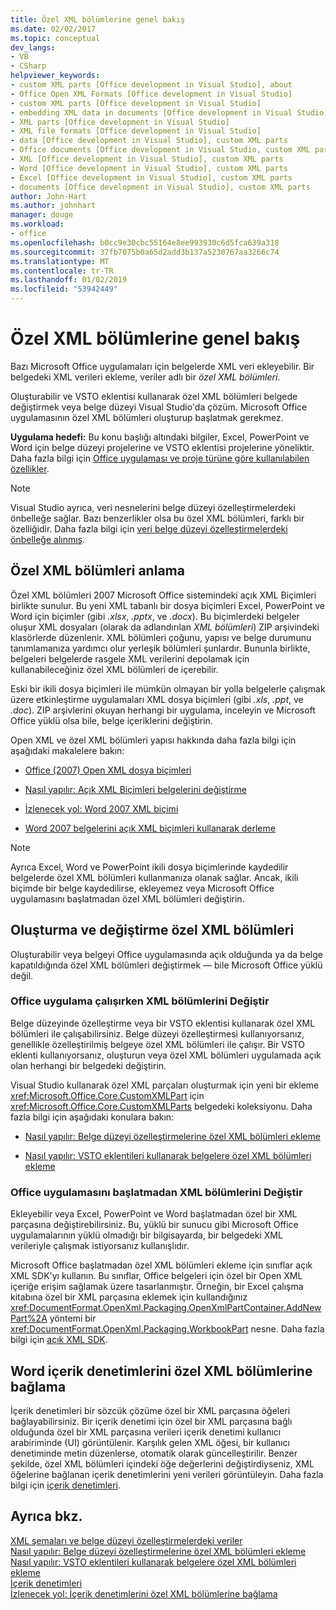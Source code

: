 ```yaml
---
title: Özel XML bölümlerine genel bakış
ms.date: 02/02/2017
ms.topic: conceptual
dev_langs:
- VB
- CSharp
helpviewer_keywords:
- custom XML parts [Office development in Visual Studio], about
- Office Open XML Formats [Office development in Visual Studio]
- custom XML parts [Office development in Visual Studio]
- embedding XML data in documents [Office development in Visual Studio]
- XML parts [Office development in Visual Studio]
- XML file formats [Office development in Visual Studio]
- data [Office development in Visual Studio], custom XML parts
- Office documents [Office development in Visual Studio, custom XML parts
- XML [Office development in Visual Studio], custom XML parts
- Word [Office development in Visual Studio], custom XML parts
- Excel [Office development in Visual Studio], custom XML parts
- documents [Office development in Visual Studio], custom XML parts
author: John-Hart
ms.author: johnhart
manager: douge
ms.workload:
- office
ms.openlocfilehash: b0cc9e30cbc55164e8ee993930c6d5fca639a318
ms.sourcegitcommit: 37fb7075b0a65d2add3b137a5230767aa3266c74
ms.translationtype: MT
ms.contentlocale: tr-TR
ms.lasthandoff: 01/02/2019
ms.locfileid: "53942449"
---
```

# <a name="custom-xml-parts-overview"></a>Özel XML bölümlerine genel bakış
  Bazı Microsoft Office uygulamaları için belgelerde XML veri ekleyebilir. Bir belgedeki XML verileri ekleme, veriler adlı bir *özel XML bölümleri*.  
  
 Oluşturabilir ve VSTO eklentisi kullanarak özel XML bölümleri belgede değiştirmek veya belge düzeyi Visual Studio'da çözüm. Microsoft Office uygulamasının özel XML bölümleri oluşturup başlatmak gerekmez.  
  
 **Uygulama hedefi:** Bu konu başlığı altındaki bilgiler, Excel, PowerPoint ve Word için belge düzeyi projelerine ve VSTO eklentisi projelerine yöneliktir. Daha fazla bilgi için [Office uygulaması ve proje türüne göre kullanılabilen özellikler](../vsto/features-available-by-office-application-and-project-type.md).  
  
> [!NOTE]  
>  Visual Studio ayrıca, veri nesnelerini belge düzeyi özelleştirmelerdeki önbelleğe sağlar. Bazı benzerlikler olsa bu özel XML bölümleri, farklı bir özelliğidir. Daha fazla bilgi için [veri belge düzeyi özelleştirmelerdeki önbelleğe alınmış](../vsto/cached-data-in-document-level-customizations.md).  
  
## <a name="understand-custom-xml-parts"></a>Özel XML bölümleri anlama  
 Özel XML bölümleri 2007 Microsoft Office sistemindeki açık XML Biçimleri birlikte sunulur. Bu yeni XML tabanlı bir dosya biçimleri Excel, PowerPoint ve Word için biçimler (gibi *.xlsx*, *.pptx*, ve *.docx*). Bu biçimlerdeki belgeler oluşur XML dosyaları (olarak da adlandırılan *XML bölümleri*) ZIP arşivindeki klasörlerde düzenlenir. XML bölümleri çoğunu, yapısı ve belge durumunu tanımlamanıza yardımcı olur yerleşik bölümleri şunlardır. Bununla birlikte, belgeleri belgelerde rasgele XML verilerini depolamak için kullanabileceğiniz özel XML bölümleri de içerebilir.  
  
 Eski bir ikili dosya biçimleri ile mümkün olmayan bir yolla belgelerle çalışmak üzere etkinleştirme uygulamaları XML dosya biçimleri (gibi *.xls*, *.ppt*, ve *.doc*). ZIP arşivlerini okuyan herhangi bir uygulama, inceleyin ve Microsoft Office yüklü olsa bile, belge içeriklerini değiştirin.  
  
 Open XML ve özel XML bölümleri yapısı hakkında daha fazla bilgi için aşağıdaki makalelere bakın:  
  
-   [Office (2007) Open XML dosya biçimleri](/previous-versions/office/developer/office-2007/aa338205(v=office.12))  
  
-   [Nasıl yapılır: Açık XML Biçimleri belgelerini değiştirme](/previous-versions/office/developer/office-2007/aa982683(v=office.12))  
  
-   [İzlenecek yol: Word 2007 XML biçimi](/previous-versions/office/developer/office-2007/bb266220(v=office.12))  
  
-   [Word 2007 belgelerini açık XML biçimleri kullanarak derleme](/previous-versions/office/developer/office-2007/bb264572(v=office.12))  
  
> [!NOTE]  
>  Ayrıca Excel, Word ve PowerPoint ikili dosya biçimlerinde kaydedilir belgelerde özel XML bölümleri kullanmanıza olanak sağlar. Ancak, ikili biçimde bir belge kaydedilirse, ekleyemez veya Microsoft Office uygulamasını başlatmadan özel XML bölümleri değiştirin.  
  
## <a name="create-and-modify-custom-xml-parts"></a>Oluşturma ve değiştirme özel XML bölümleri  
 Oluşturabilir veya belgeyi Office uygulamasında açık olduğunda ya da belge kapatıldığında özel XML bölümleri değiştirmek — bile Microsoft Office yüklü değil.  
  
### <a name="modify-xml-parts-while-the-office-application-is-running"></a>Office uygulama çalışırken XML bölümlerini Değiştir  
 Belge düzeyinde özelleştirme veya bir VSTO eklentisi kullanarak özel XML bölümleri ile çalışabilirsiniz. Belge düzeyi özelleştirmesi kullanıyorsanız, genellikle özelleştirilmiş belgeye özel XML bölümleri ile çalışır. Bir VSTO eklenti kullanıyorsanız, oluşturun veya özel XML bölümleri uygulamada açık olan herhangi bir belgedeki değiştirin.  
  
 Visual Studio kullanarak özel XML parçaları oluşturmak için yeni bir ekleme <xref:Microsoft.Office.Core.CustomXMLPart> için <xref:Microsoft.Office.Core.CustomXMLParts> belgedeki koleksiyonu. Daha fazla bilgi için aşağıdaki konulara bakın:  
  
-   [Nasıl yapılır: Belge düzeyi özelleştirmelerine özel XML bölümleri ekleme](../vsto/how-to-add-custom-xml-parts-to-document-level-customizations.md)  
  
-   [Nasıl yapılır: VSTO eklentileri kullanarak belgelere özel XML bölümleri ekleme](../vsto/how-to-add-custom-xml-parts-to-documents-by-using-vsto-add-ins.md)  
  
### <a name="modify-xml-parts-without-starting-the-office-application"></a>Office uygulamasını başlatmadan XML bölümlerini Değiştir  
 Ekleyebilir veya Excel, PowerPoint ve Word başlatmadan özel bir XML parçasına değiştirebilirsiniz. Bu, yüklü bir sunucu gibi Microsoft Office uygulamalarının yüklü olmadığı bir bilgisayarda, bir belgedeki XML verileriyle çalışmak istiyorsanız kullanışlıdır.  
  
 Microsoft Office başlatmadan özel XML bölümleri ekleme için sınıflar açık XML SDK'yı kullanın. Bu sınıflar, Office belgeleri için özel bir Open XML içeriğe erişim sağlamak üzere tasarlanmıştır. Örneğin, bir Excel çalışma kitabına özel bir XML parçasına eklemek için kullandığınız <xref:DocumentFormat.OpenXml.Packaging.OpenXmlPartContainer.AddNewPart%2A> yöntemi bir <xref:DocumentFormat.OpenXml.Packaging.WorkbookPart> nesne. Daha fazla bilgi için [açık XML SDK](/office/open-xml/open-xml-sdk).  
  
## <a name="bind-custom-xml-parts-to-word-content-controls"></a>Word içerik denetimlerini özel XML bölümlerine bağlama  
 İçerik denetimleri bir sözcük çözüme özel bir XML parçasına öğeleri bağlayabilirsiniz. Bir içerik denetimi için özel bir XML parçasına bağlı olduğunda özel bir XML parçasına verileri içerik denetimi kullanıcı arabiriminde (UI) görüntülenir. Karşılık gelen XML öğesi, bir kullanıcı denetiminde metin düzenlerse, otomatik olarak güncelleştirilir. Benzer şekilde, özel XML bölümleri içindeki öğe değerlerini değiştirdiyseniz, XML öğelerine bağlanan içerik denetimlerini yeni verileri görüntüleyin. Daha fazla bilgi için [içerik denetimleri](../vsto/content-controls.md).  
  
## <a name="see-also"></a>Ayrıca bkz.  
 [XML şemaları ve belge düzeyi özelleştirmelerdeki veriler](../vsto/xml-schemas-and-data-in-document-level-customizations.md)   
 [Nasıl yapılır: Belge düzeyi özelleştirmelerine özel XML bölümleri ekleme](../vsto/how-to-add-custom-xml-parts-to-document-level-customizations.md)   
 [Nasıl yapılır: VSTO eklentileri kullanarak belgelere özel XML bölümleri ekleme](../vsto/how-to-add-custom-xml-parts-to-documents-by-using-vsto-add-ins.md)   
 [İçerik denetimleri](../vsto/content-controls.md)   
 [İzlenecek yol: İçerik denetimlerini özel XML bölümlerine bağlama](../vsto/walkthrough-binding-content-controls-to-custom-xml-parts.md)  
